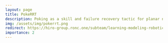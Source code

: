 ```yaml
---
layout: page
title: PokeRRT
description: Poking as a skill and failure recovery tactic for planar non-prehensile manipulation
img: /assets/img/pokerrt.png
redirect: https://hiro-group.ronc.one/subteam/learning-modeling-robotics#11-non-prehensile-manipulation
importance: 2
---
```

